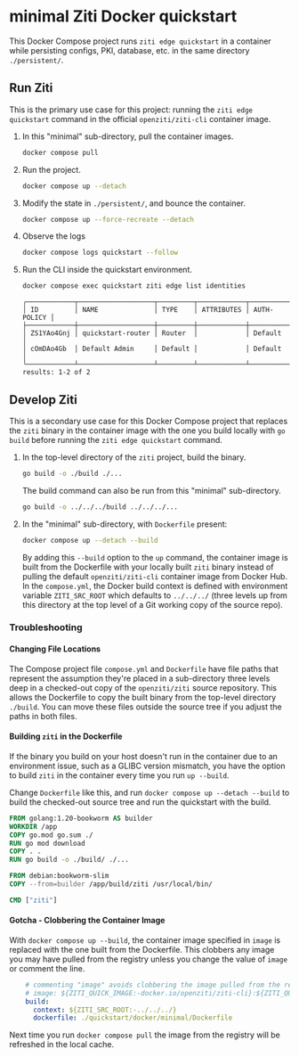 # minimal Ziti Docker quickstart

This Docker Compose project runs `ziti edge quickstart` in a container while persisting configs, PKI, database, etc. in the same directory `./persistent/`.

## Run Ziti

This is the primary use case for this project: running the `ziti edge quickstart` command in the official
`openziti/ziti-cli` container image.

1. In this "minimal" sub-directory, pull the container images.

    ```bash
    docker compose pull
    ```

2. Run the project.

    ```bash
    docker compose up --detach
    ```

3. Modify the state in `./persistent/`, and bounce the container.

    ```bash
    docker compose up --force-recreate --detach
    ```

4. Observe the logs

    ```bash
    docker compose logs quickstart --follow
    ```

5. Run the CLI inside the quickstart environment.

    ```bash
    docker compose exec quickstart ziti edge list identities
    ```

    ```buttonless title="Output"
    ╭────────────┬───────────────────┬─────────┬────────────┬─────────────╮
    │ ID         │ NAME              │ TYPE    │ ATTRIBUTES │ AUTH-POLICY │
    ├────────────┼───────────────────┼─────────┼────────────┼─────────────┤
    │ ZS1YAo4Gnj │ quickstart-router │ Router  │            │ Default     │
    │ cOmDAo4Gb  │ Default Admin     │ Default │            │ Default     │
    ╰────────────┴───────────────────┴─────────┴────────────┴─────────────╯
    results: 1-2 of 2
    ```

## Develop Ziti

This is a secondary use case for this Docker Compose project that replaces the `ziti` binary in the container image with
the one you build locally with `go build` before running the `ziti edge quickstart` command.

1. In the top-level directory of the `ziti` project, build the binary.

    ```bash
    go build -o ./build ./...
    ```

    The build command can also be run from this "minimal" sub-directory.

    ```bash
    go build -o ../../../build ../../../...
    ```

2. In the "minimal" sub-directory, with `Dockerfile` present:

    ```bash
    docker compose up --detach --build
    ```

    By adding this `--build` option to the `up` command, the container image is built from the Dockerfile with your
    locally built `ziti` binary instead of pulling the default `openziti/ziti-cli` container image from Docker Hub. In
    the `compose.yml`, the Docker build context is defined with environment variable `ZITI_SRC_ROOT` which defaults to
    `../../../` (three levels up from this directory at the top level of a Git working copy of the source repo).

### Troubleshooting

#### Changing File Locations

The Compose project file `compose.yml` and `Dockerfile` have file paths that represent the assumption they're placed in
a sub-directory three levels deep in a checked-out copy of the `openziti/ziti` source repository. This allows the Dockerfile
to copy the built binary from the top-level directory `./build`. You can move these files outside the source tree if you
adjust the paths in both files.

#### Building `ziti` in the Dockerfile

If the binary you build on your host doesn't run in the container due to an environment issue, such as a GLIBC version
mismatch, you have the option to build `ziti` in the container every time you run `up --build`.

Change `Dockerfile` like this, and run `docker compose up --detach --build` to build the checked-out source tree and run
the quickstart with the build.

```dockerfile
FROM golang:1.20-bookworm AS builder
WORKDIR /app
COPY go.mod go.sum ./
RUN go mod download
COPY . .
RUN go build -o ./build/ ./...

FROM debian:bookworm-slim
COPY --from=builder /app/build/ziti /usr/local/bin/

CMD ["ziti"]
```

#### Gotcha - Clobbering the Container Image

With `docker compose up --build`, the container image specified in `image` is replaced with the one built from the Dockerfile.
This clobbers any image you may have pulled from the registry unless you change the value of `image` or comment the line.

```yaml
    # commenting "image" avoids clobbering the image pulled from the registry
    # image: ${ZITI_QUICK_IMAGE:-docker.io/openziti/ziti-cli}:${ZITI_QUICK_TAG:-latest}
    build:
      context: ${ZITI_SRC_ROOT:-../../../} 
      dockerfile: ./quickstart/docker/minimal/Dockerfile
```

Next time you run `docker compose pull` the image from the registry will be refreshed in the local cache.
